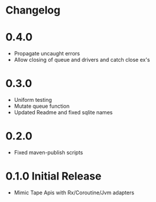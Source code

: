 # Changelog

# 0.4.0
- Propagate uncaught errors
- Allow closing of queue and drivers and catch close ex's

# 0.3.0
- Uniform testing
- Mutate queue function
- Updated Readme and fixed sqlite names

# 0.2.0
- Fixed maven-publish scripts

# 0.1.0 Initial Release
- Mimic Tape Apis with Rx/Coroutine/Jvm adapters